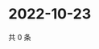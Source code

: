 # 2022-10-23

共 0 条

<!-- BEGIN WEIBO -->
<!-- 最后更新时间 Sun Oct 23 2022 03:08:59 GMT+0800 (China Standard Time) -->

<!-- END WEIBO -->
